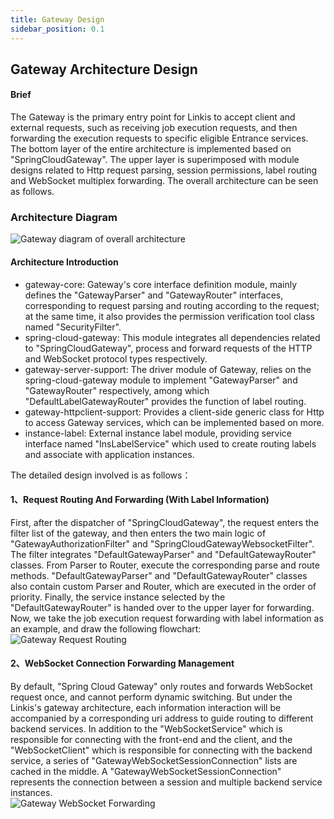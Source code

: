```yaml
---
title: Gateway Design
sidebar_position: 0.1
---
```


## Gateway Architecture Design

#### Brief
The Gateway is the primary entry point for Linkis to accept client and external requests, such as receiving job execution requests, and then forwarding the execution requests to specific eligible Entrance services.
The bottom layer of the entire architecture is implemented based on "SpringCloudGateway". The upper layer is superimposed with module designs related to Http request parsing, session permissions, label routing and WebSocket multiplex forwarding. The overall architecture can be seen as follows.
### Architecture Diagram

![Gateway diagram of overall architecture](/Images/Architecture/Gateway/gateway_server_global.png)

#### Architecture Introduction
- gateway-core: Gateway's core interface definition module, mainly defines the "GatewayParser" and "GatewayRouter" interfaces, corresponding to request parsing and routing according to the request; at the same time, it also provides the permission verification tool class named "SecurityFilter".
- spring-cloud-gateway: This module integrates all dependencies related to "SpringCloudGateway", process and forward requests of the HTTP and WebSocket protocol types respectively.
- gateway-server-support: The driver module of Gateway, relies on the spring-cloud-gateway module to implement "GatewayParser" and "GatewayRouter" respectively, among which "DefaultLabelGatewayRouter" provides the function of label routing.
- gateway-httpclient-support: Provides a client-side generic class for Http to access Gateway services, which can be implemented based on more.
- instance-label: External instance label module, providing service interface named "InsLabelService" which used to create routing labels and associate with application instances.

The detailed design involved is as follows：

#### 1、Request Routing And Forwarding (With Label Information)
First, after the dispatcher of "SpringCloudGateway", the request enters the filter list of the gateway, and then enters the two main logic of "GatewayAuthorizationFilter" and "SpringCloudGatewayWebsocketFilter". 
The filter integrates "DefaultGatewayParser" and "DefaultGatewayRouter" classes. From Parser to Router, execute the corresponding parse and route methods. 
"DefaultGatewayParser" and "DefaultGatewayRouter" classes also contain custom Parser and Router, which are executed in the order of priority.
Finally, the service instance selected by the "DefaultGatewayRouter" is handed over to the upper layer for forwarding.
Now, we take the job execution request forwarding with label information as an example, and draw the following flowchart:  
![Gateway Request Routing](/Images/Architecture/Gateway/gateway_server_dispatcher.png)


#### 2、WebSocket Connection Forwarding Management
By default, "Spring Cloud Gateway" only routes and forwards WebSocket request once, and cannot perform dynamic switching. 
But under the Linkis's gateway architecture, each information interaction will be accompanied by a corresponding uri address to guide routing to different backend services.
In addition to the "WebSocketService" which is responsible for connecting with the front-end and the client, 
and the "WebSocketClient" which is responsible for connecting with the backend service, a series of "GatewayWebSocketSessionConnection" lists are cached in the middle.
A "GatewayWebSocketSessionConnection" represents the connection between a session and multiple backend service instances.  
![Gateway WebSocket Forwarding](/Images/Architecture/Gateway/gatway_websocket.png)
